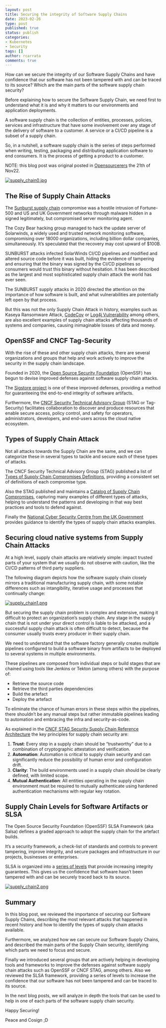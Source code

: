 ```yaml
---
layout: post
title: Securing the integrity of Software Supply Chains
date: 2023-02-26
type: post
published: true
status: publish
categories:
- Kubernetes
- Security
tags: []
author: rcarrata
comments: true
---
```


How can we secure the integrity of our Software Supply Chains and have confidence that our software has not been tampered with and can be traced to its source? Which are the main parts of the software supply chain security?

Before explaining how to secure the Software Supply Chain, we need first to understand what it is and why it matters to our environments and application deployments.

A software supply chain is the collection of entities, processes, policies, services and infrastructure that have some involvement over any stage of the delivery of software to a customer. A service or a CI/CD pipeline is a subset of a supply chain.

So, in a nutshell, a software supply chain is the series of steps performed when writing, testing, packaging and distributing application software to end consumers. It is the process of getting a product to a customer.

NOTE: this blog post was original posted in [Opensourcerers](https://www.opensourcerers.org/2022/11/21/securing-the-integrity-of-software-supply-chains/) the 21th of Nov22.

[![](/images/supply_chain0.jpg "supply_chain0.jpg")]({{site.url}}/images/supply_chain0.jpg)

## The Rise of Supply Chain Attacks

The [Sunburst supply chain](https://www.opensourcerers.org/2022/11/21/securing-the-integrity-of-software-supply-chains/) compromise was a hostile intrusion of Fortune-500 and US and UK Government networks through malware hidden in a signed legitimately, but compromised server monitoring agent.

The Cozy Bear hacking group managed to hack the update server of Solarwinds, a widely used and trusted network monitoring software, compromising over 18000 organizations, including billion dollar companies, simultaneously. It’s speculated that the recovery may cost upward of $100B. 

SUNBURST attacks infected SolarWinds CI/CD pipelines and modified and altered source code before it was built, hiding the evidence of tampering and ensuring that the binary was signed by the CI/CD pipelines so consumers would trust this binary without hesitation. It has been described as the largest and most sophisticated supply chain attack the world has ever seen.

The SUNBURST supply attacks in 2020 directed the attention on the importance of how software is built, and what vulnerabilities are potentially left open by that process. 

But this was not the only Supply Chain Attack in history, examples such as Kaseya Ransomware Attack, [CodeCov](https://blog.gitguardian.com/codecov-supply-chain-breach/) or [Log4j Vulnerability](https://www.cisa.gov/uscert/apache-log4j-vulnerability-guidance) among others, are also excellent examples of supply chain attacks affecting thousands of systems and companies, causing inimaginable losses of data and money.

## OpenSSF and CNCF Tag-Security

With the rise of these and other supply chain attacks, there are several organizations and groups that help and work actively to improve the security in the supply chain landscape.

Founded in 2020, the [Open Source Security Foundation](https://openssf.org/) (OpenSSF) has begun to devise improved defenses against software supply chain attacks.

The [Sigstore project](https://www.sigstore.dev/) is one of these improved defenses, providing a method for guaranteeing the end-to-end integrity of software artifacts.

Furthermore, the [CNCF Security Technical Advisory Group](https://github.com/cncf/tag-security) (STAG or Tag-Security) facilitates collaboration to discover and produce resources that enable secure access, policy control, and safety for operators, administrators, developers, and end-users across the cloud native ecosystem.

## Types of Supply Chain Attack

Not all attacks towards the Supply Chain are the same, and we can categorize these in several types to tackle and secure each of these types of attacks.

The CNCF Security Technical Advisory Group (STAG) published a list of [Types of Supply Chain Compromises Definitions](https://github.com/cncf/tag-security/blob/main/supply-chain-security/compromises/compromise-definitions.md), providing a consistent set of definitions of each compromise type.

Also the STAG published and maintains a [Catalog of Supply Chain Compromises](https://github.com/cncf/tag-security/tree/main/supply-chain-security/compromises), capturing many examples of different types of attacks, helping to understand the patterns and developing in that way best practices and tools to defend against.

Finally the [National Cyber Security Centre from the UK Government](https://www.ncsc.gov.uk/collection/supply-chain-security/supply-chain-attack-examples) provides guidance to identify the types of supply chain attacks examples.

## Securing cloud native systems from Supply Chain Attacks

At a high level, supply chain attacks are relatively simple: impact trusted parts of your system that we usually do not observe with caution, like the CI/CD patterns of third party suppliers.

The following diagram depicts how the software supply chain closely mirrors a traditional manufacturing supply chain, with some notable differences such as intangibility, iterative usage and processes that continually change: 

[![](/images/supply_chain1.png "supply_chain1.png")]({{site.url}}/images/supply_chain1.png)

But securing the supply chain problem is complex and extensive, making it difficult to protect an organization’s supply chain. Any stage in the supply chain that is not under your direct control is liable to be attacked, and a successful supply chain attack is often difficult to detect, because the consumer usually trusts every producer in their supply chain.

We need to understand that the software factory generally creates multiple pipelines configured to build a software binary from artifacts to be deployed to several systems in multiple environments. 

These pipelines are composed from individual steps or build stages that are chained using tools like Jenkins or Tekton (among others) with the purpose of:

* Retrieve the source code
* Retrieve the third parties dependencies
* Build the artefact
* Deploy the artefact

To eliminate the chance of human errors in these steps within the pipelines, there shouldn’t be any manual steps but rather immutable pipelines leading to automation and embracing the infra and security-as-code.

As explained in the [CNCF STAG Security Supply Chain Reference Architecture](https://github.com/cncf/tag-security/blob/main/supply-chain-security/secure-software-factory/secure-software-factory.md) the key principles for supply chain security are:

1. **Trust**: Every step in a supply chain should be “trustworthy” due to a combination of cryptographic attestation and verification.
2. **Automation**: Automation is critical to supply chain security and can significantly reduce the possibility of human error and configuration drift.
3. **Clarity**: The build environments used in a supply chain should be clearly defined, with limited scope.
4. **Mutual Authentication**: All entities operating in the supply chain environment must be required to mutually authenticate using hardened authentication mechanisms with regular key rotation.

## Supply Chain Levels for Software Artifacts or SLSA

The Open Source Security Foundation (OpenSSF) SLSA Framework (aka Salsa) defines a graded approach to adopt the supply chain for the artefact builds.

It’s a security framework, a check-list of standards and controls to prevent tampering, improve integrity, and secure packages and infrastructure in our projects, businesses or enterprises. 

SLSA is organized into a [series of levels](https://slsa.dev/spec/v0.1/levels) that provide increasing integrity guarantees. This gives us the confidence that software hasn’t been tampered with and can be securely traced back to its source.

[![](/images/supply_chain2.png "supply_chain2.png")]({{site.url}}/images/supply_chain2.png)

## Summary

In this blog post, we reviewed the importance of securing our Software Supply Chains, describing the most relevant attacks that happened in recent history and how to identify the types of supply chain attacks available.

Furthermore, we analyzed how we can secure our Software Supply Chains, and described the main parts of the Supply Chain security, identifying which parts we need to focus and secure.

Finally we introduced several groups that are actively helping in developing tools and frameworks to improve the defenses against software supply chain attacks such as OpenSSF or CNCF STAG, among others. Also we reviewed the SLSA framework, providing a series of levels to increase the confidence that our software has not been tampered and can be traced to its source.

In the next blog posts, we will analyze in depth the tools that can be used to help in one of each parts of the software supply chain security.

Happy Securing! 

Peace and Cosign ;D